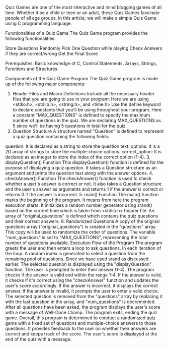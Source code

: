 Quiz Games are one of the most interactive and mind blogging games of all time. Whether it be a child or teen or an adult, these Quiz Games fascinate people of all age groups. In this article, we will make a simple Quiz Game using C programming language.

Functionalities of a Quiz Game
The Quiz Game program provides the following functionalities:

Store Questions
Randomly Pick One Question while playing
Check Answers if they are correct/wrong
Get the Final Score

Prerequisites: Basic knowledge of C, Control Statements, Arrays, Strings, Functions and Structures.

Components of the Quiz Game Program
The Quiz Game program is made up of the following major components:

1. Header Files and Macro Definitions
Include all the necessary header files that you are going to use in your program: Here we are using <stdio.h>, <stdlib.h>, <string.h>, and <time.h>
Use the define keyword to declare constants that you'll be using throughout your program. Here a constant "MAX_QUESTIONS" is defined to specify the maximum number of questions in the quiz. We are declaring MAX_QUESTIONS as 5 since we'll be having 5 questions in total for the quiz.
2. Question Structure
A structure named "Question" is defined to represent a quiz question containing the following fields:

question: It is declared as a string to store the question text.
options: It is a 2D array of strings to store the multiple-choice options.
correct_option: It is declared as an integer to store the index of the correct option (1-4).
3. displayQuestion() Function
This displayQuestion() function is defined for the purpose of displaying a quiz question. It takes a Question structure as an argument and prints the question text along with the answer options.
4. checkAnswer() Function
The checkAnswer() function is used to check whether a user's answer is correct or not. It also takes a Question structure and the user's answer as arguments and returns 1 if the answer is correct or returns 0 if the answer is incorrect.
5. main() Function
The main() function marks the beginning of the program. It means from here the program execution starts.
It initializes a random number generator using srand() based on the current time which is taken from <stdlib.h> header file.
An array of "original_questions" is defined which contains the quiz questions and their correct answers.
6. Randomized Questions
A copy of the original questions array ("original_questions") is created in the "questions" array. This copy will be used to randomize the order of questions.
The variable "num_questions" is set to "MAX_QUESTIONS", representing the total number of questions available.
Execution Flow of the Program
The program greets the user and then enters a loop to ask questions.
In each iteration of the loop:
A random index is generated to select a question from the remaining pool of questions. Since we have used srand as discussed earlier.
The selected question is displayed using the "displayQuestion" function.
The user is prompted to enter their answer (1-4).
The program checks if the answer is valid and within the range 1-4.
If the answer is valid, it checks if it's correct using the "checkAnswer" function and updates the user's score accordingly.
If the answer is incorrect, it displays the correct answer.
If the answer is invalid, it prompts the user to enter a valid choice.
The selected question is removed from the "questions" array by replacing it with the last question in the array, and "num_questions" is decremented.
After all questions have been asked, the program displays the user's score with a message of Well-Done Champ.
The program exits, ending the quiz game.
Overall, this program is determined to conduct a randomized quiz game with a fixed set of questions and multiple-choice answers to those questions. It provides feedback to the user on whether their answers are correct and keeps track of the score. The user's score is displayed at the end of the quiz with a message.
